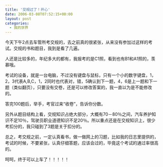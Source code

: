 ```yaml
---
title: '交规过了！开心'
date: 2006-03-08T07:52:15+00:00
layout: post
categories:
  - 我的世界
---
```


今天下午2点去车管所考交规的，去之前真的很紧张，从来没有参加过这样的考试。交规的书和题目，我到是看了几遍。

人还是比较多的，年纪多大的都有，我报考的是C1照，看到也有B1和A1照的，羡慕哦。

考试的设备，就是一台电脑，不过没有键盘与鼠标，只有一个小的数字键盘，1，2，3代表A,B,C，1，2同时也代表对，错，5确认到下一题，4，6是上一题和下一题（类似翻页），只要没有交卷，还是可以修改答案的，我一直以为是不能修改的。

答完100题后，举手，考官过来“收卷”，告诉你分数。

另外从题目结构上看，交规知识占绝大部分，大概有70－80％之间，汽车养护知识不足10％，驾驶员职业道德知识不足20％。所以重点还是在交规知识上，很少考扣分的，我只碰到了3题是关于扣分的。

总之，考交规之前，一定认真看书，做一做网上的习题，比如我的日志里提供的，考试的时候，不要紧张，认真仔细答题，应该会过的，毕竟这个考试的通过率很高的。

呵呵，终于可以上车了！！！！！